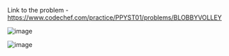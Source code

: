 Link to the problem - https://www.codechef.com/practice/PPYST01/problems/BLOBBYVOLLEY


![image](https://github.com/Haleshot/Competitive-Programming/assets/57552973/9a7ccdce-7e7a-42b2-be7b-b66bf2f67fcd)


![image](https://github.com/Haleshot/Competitive-Programming/assets/57552973/d4075e6b-c861-46a4-a6e3-4ba50c144aaf)
